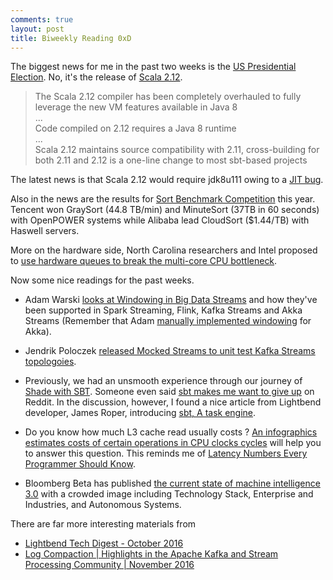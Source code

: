 ```yaml
---
comments: true
layout: post
title: Biweekly Reading 0xD
---
```


The biggest news for me in the past two weeks is the [US Presidential Election](https://en.wikipedia.org/wiki/United_States_presidential_election,_2016). No, it's the release of [Scala 2.12](http://www.lightbend.com/blog/scala-2-12-released).

> The Scala 2.12 compiler has been completely overhauled to fully leverage the new VM features available in Java 8    
> ...    
> Code compiled on 2.12 requires a Java 8 runtime   
> ...    
> Scala 2.12 maintains source compatibility with 2.11, cross-building for both 2.11 and 2.12 is a one-line change to most sbt-based projects

The latest news is that Scala 2.12 would require jdk8u111 owing to a [JIT bug](https://issues.scala-lang.org/browse/SI-9828). 

Also in the news are the results for [Sort Benchmark Competition](http://sortbenchmark.org/) this year. Tencent won GraySort (44.8 TB/min) and MinuteSort (37TB in 60 seconds) with OpenPOWER systems while Alibaba lead CloudSort ($1.44/TB) with Haswell servers.

More on the hardware side, North Carolina researchers and Intel proposed to [use hardware queues to break the multi-core CPU bottleneck](https://www.extremetech.com/computing/238586-using-hardware-queues-break-multi-core-bottleneck). 

Now some nice readings for the past weeks.

* Adam Warski [looks at Windowing in Big Data Streams](https://softwaremill.com/windowing-in-big-data-streams-spark-flink-kafka-akka/) and how they've been supported in Spark Streaming, Flink, Kafka Streams and Akka Streams (Remember that Adam [manually implemented windowing](https://softwaremill.com/windowing-data-in-akka-streams/) for Akka).

* Jendrik Poloczek [released Mocked Streams to unit test Kafka Streams topologoies](https://www.madewithtea.com/released-mocked-streams-for-apache-kafka.html).

* Previously, we had an unsmooth experience through our journey of [Shade with SBT](http://manuzhang.github.io/2016/10/15/shading.html). Someone even said [sbt makes me want to give up](https://www.reddit.com/r/scala/comments/5a6muj/sbt_makes_me_want_to_give_up_scala/) on Reddit. In the discussion, however, I found a nice article from Lightbend developer, James Roper, introducing [sbt, A task engine](http://manuzhang.github.io/2016/10/15/shading.html).

* Do you know how much L3 cache read usually costs ? [An infographics estimates costs of certain operations in CPU clocks cycles](http://ithare.com/infographics-operation-costs-in-cpu-clock-cycles/) will help you to answer this question. This reminds me of [Latency Numbers Every Programmer Should Know](https://people.eecs.berkeley.edu/~rcs/research/interactive_latency.html).

* Bloomberg Beta has published [the current state of machine intelligence 3.0](https://www.oreilly.com/ideas/the-current-state-of-machine-intelligence-3-0) with a crowded image including Technology Stack, Enterprise and Industries, and Autonomous Systems.

There are far more interesting materials from 

* [Lightbend Tech Digest - October 2016](https://www.lightbend.com/blog/lightbend-tech-digest-october-2016?utm_content=buffer4d3e6&utm_medium=social&utm_source=twitter.com&utm_campaign=buffer)
* [Log Compaction | Highlights in the Apache Kafka and Stream Processing Community | November 2016](https://www.confluent.io/blog/bloglog-compaction-highlights-in-the-apache-kafka-and-stream-processing-community-november-2016/)
